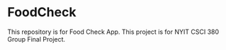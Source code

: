 # FoodCheck
 This repository is for Food Check App. This project is for NYIT CSCI 380 Group Final Project.
